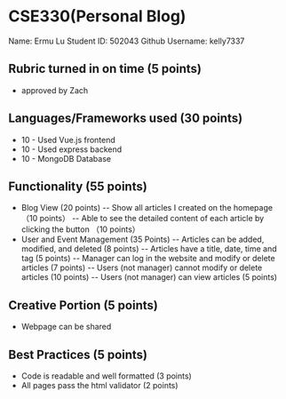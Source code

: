 # CSE330(Personal Blog)

Name: Ermu Lu
Student ID: 502043
Github Username: kelly7337

## Rubric turned in on time (5 points)
- approved by Zach

## Languages/Frameworks used (30 points)
- 10 - Used Vue.js frontend
- 10 - Used express backend
- 10 - MongoDB Database

## Functionality (55 points)
- Blog View (20 points)
-- Show all articles I created on the homepage（10 points）
-- Able to see the detailed content of each article by clicking the button （10 points）
- User and Event Management (35 Points)
-- Articles can be added, modified, and deleted (8 points)
-- Articles have a title, date, time and tag (5 points)
-- Manager can log in the website and modify or delete articles (7 points)
-- Users (not manager) cannot modify or delete articles (10 points)
-- Users (not manager) can view articles (5 points)

## Creative Portion (5 points)
- Webpage can be shared

## Best Practices (5 points)
- Code is readable and well formatted (3 points)
- All pages pass the html validator (2 points)
